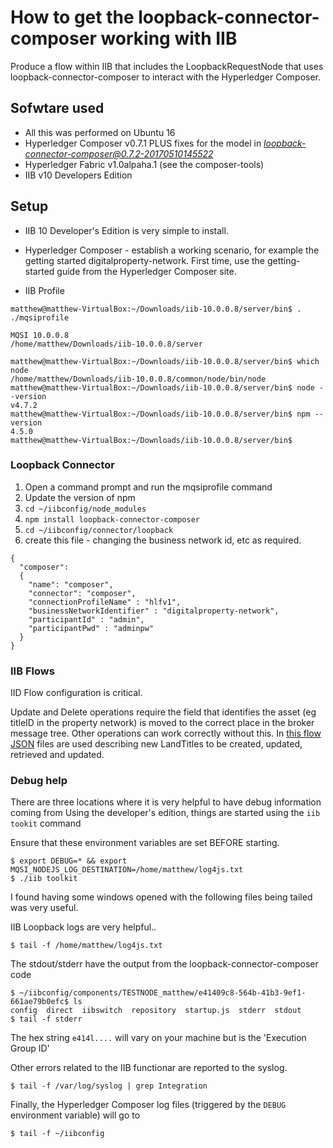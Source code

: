 # How to get the loopback-connector-composer working with IIB

Produce a flow within IIB that includes the LoopbackRequestNode that uses loopback-connector-composer  to interact with the Hyperledger Composer.

## Sofwtare used
- All this was performed on Ubuntu 16
- Hyperledger Composer v0.7.1  PLUS fixes for the model in *loopback-connector-composer@0.7.2-20170510145522*
- Hyperledger Fabric v1.0alpaha.1 (see the composer-tools)
- IIB v10 Developers Edition

## Setup

- IIB 10 Developer's Edition is very simple to install. 
- Hyperledger Composer - establish a working scenario, for example the getting started digitalproperty-network. First time, use the getting-started guide from the Hyperledger Composer site.

- IIB Profile
```
matthew@matthew-VirtualBox:~/Downloads/iib-10.0.0.8/server/bin$ . ./mqsiprofile

MQSI 10.0.0.8
/home/matthew/Downloads/iib-10.0.0.8/server

matthew@matthew-VirtualBox:~/Downloads/iib-10.0.0.8/server/bin$ which node
/home/matthew/Downloads/iib-10.0.0.8/common/node/bin/node
matthew@matthew-VirtualBox:~/Downloads/iib-10.0.0.8/server/bin$ node --version
v4.7.2
matthew@matthew-VirtualBox:~/Downloads/iib-10.0.0.8/server/bin$ npm --version
4.5.0
matthew@matthew-VirtualBox:~/Downloads/iib-10.0.0.8/server/bin$ 

```

### Loopback Connector

1. Open a command prompt and run the mqsiprofile command
2. Update the version of npm
3. `cd ~/iibconfig/node_modules`
4. `npm install loopback-connector-composer`
5. `cd ~/iibconfig/connector/loopback`
6. create this file - changing the business network id, etc as required.
```
{
  "composer":
  {
    "name": "composer",
    "connector": "composer",
    "connectionProfileName" : "hlfv1",
    "businessNetworkIdentifier" : "digitalproperty-network",
    "participantId" : "admin",
    "participantPwd" : "adminpw"
  }
}
```

### IIB Flows
IID Flow configuration is critical.

Update and Delete operations require the field that identifies the asset (eg titleID in the property network) is moved to the correct place in the broker message tree.  Other operations can work correctly without this.
In [this flow JSON](IIB-Loopback.zip) files are used describing new LandTitles to be created, updated, retrieved and updated. 


### Debug help
There are three locations where it is very helpful to have debug information coming from
Using the developer's edition, things are started using the `iib tookit` command

Ensure that these environment variables are set BEFORE starting.

```
$ export DEBUG=* && export MQSI_NODEJS_LOG_DESTINATION=/home/matthew/log4js.txt
$ ./iib toolkit
```

I found having some windows opened with the following files being tailed was very useful.

IIB Loopback logs are very helpful..

```
$ tail -f /home/matthew/log4js.txt
```

The stdout/stderr have the output from the loopback-connector-composer code

```
$ ~/iibconfig/components/TESTNODE_matthew/e41409c8-564b-41b3-9ef1-661ae79b0efc$ ls
config  direct  iibswitch  repository  startup.js  stderr  stdout
$ tail -f stderr
```

The hex string `e414l....` will vary on your machine but is the 'Execution Group ID'

Other errors related to the IIB functionar are reported to the syslog. 

```
$ tail -f /var/log/syslog | grep Integration
```

Finally, the Hyperledger Composer log files (triggered by the `DEBUG` environment variable) will go to

```
$ tail -f ~/iibconfig
```


